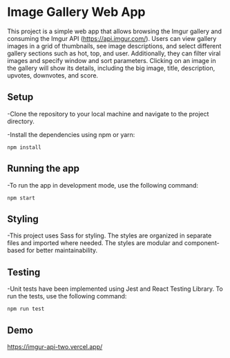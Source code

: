 # Image Gallery Web App 


This project is a simple web app that allows browsing the Imgur gallery and consuming the Imgur API (https://api.imgur.com/). Users can view gallery images in a grid of thumbnails, see image descriptions, and select different gallery sections such as hot, top, and user. Additionally, they can filter viral images and specify window and sort parameters. Clicking on an image in the gallery will show its details, including the big image, title, description, upvotes, downvotes, and score.



## Setup
-Clone the repository to your local machine and navigate to the project directory.

-Install the dependencies using npm or yarn:

```
npm install
```

## Running the app
-To run the app in development mode, use the following command:

```
npm start
```

## Styling
-This project uses Sass for styling. The styles are organized in separate files and imported where needed. The styles are modular and component-based for better maintainability.


## Testing
-Unit tests have been implemented using Jest and React Testing Library. To run the tests, use the following command:

```
npm run test
```

## Demo
https://imgur-api-two.vercel.app/



